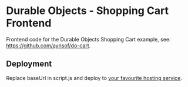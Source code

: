 # Durable Objects - Shopping Cart Frontend

Frontend code for the Durable Objects Shopping Cart example, see: https://github.com/aynsof/do-cart.

## Deployment

Replace baseUrl in script.js and deploy to [your favourite hosting service](https://pages.cloudflare.com/).